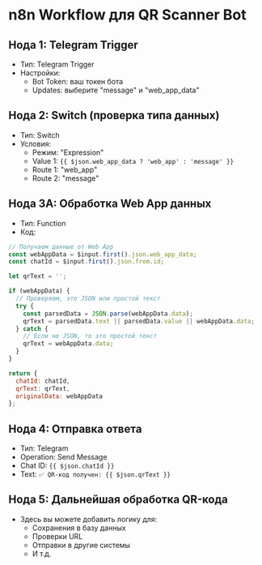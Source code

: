 # n8n Workflow для QR Scanner Bot

## Нода 1: Telegram Trigger
- Тип: Telegram Trigger
- Настройки:
  - Bot Token: ваш токен бота
  - Updates: выберите "message" и "web_app_data"

## Нода 2: Switch (проверка типа данных)
- Тип: Switch
- Условия:
  - Режим: "Expression"
  - Value 1: `{{ $json.web_app_data ? 'web_app' : 'message' }}`
  - Route 1: "web_app" 
  - Route 2: "message"

## Нода 3A: Обработка Web App данных
- Тип: Function
- Код:
```javascript
// Получаем данные от Web App
const webAppData = $input.first().json.web_app_data;
const chatId = $input.first().json.from.id;

let qrText = '';

if (webAppData) {
  // Проверяем, это JSON или простой текст
  try {
    const parsedData = JSON.parse(webAppData.data);
    qrText = parsedData.text || parsedData.value || webAppData.data;
  } catch {
    // Если не JSON, то это простой текст
    qrText = webAppData.data;
  }
}

return {
  chatId: chatId,
  qrText: qrText,
  originalData: webAppData
};
```

## Нода 4: Отправка ответа
- Тип: Telegram
- Operation: Send Message
- Chat ID: `{{ $json.chatId }}`
- Text: `✅ QR-код получен: {{ $json.qrText }}`

## Нода 5: Дальнейшая обработка QR-кода
- Здесь вы можете добавить логику для:
  - Сохранения в базу данных
  - Проверки URL
  - Отправки в другие системы
  - И т.д.
